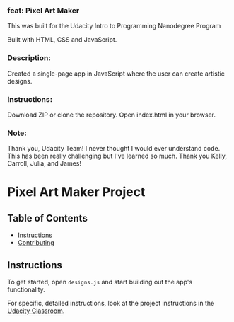 ### feat: Pixel Art Maker
This was built for the Udacity Intro to Programming Nanodegree Program

Built with HTML, CSS and JavaScript.

### Description:
Created a single-page app in JavaScript where the user can create artistic designs.

### Instructions:
Download ZIP or clone the repository.
Open index.html in your browser.

### Note:
Thank you, Udacity Team! I never thought I would ever understand code. This has been really challenging but I've learned so much. Thank you Kelly, Carroll, Julia, and James!


# Pixel Art Maker Project

## Table of Contents

* [Instructions](#instructions)
* [Contributing](#contributing)

## Instructions

To get started, open `designs.js` and start building out the app's functionality.

For specific, detailed instructions, look at the project instructions in the [Udacity Classroom](https://classroom.udacity.com/me).


